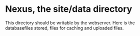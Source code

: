 Nexus, the site/data directory
==============================

This directory should be writable by the webserver. Here is the databasefiles stored, files for
caching and uploaded files.

